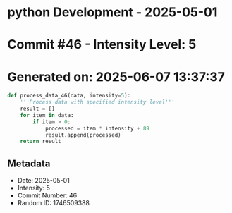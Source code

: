 ﻿# python Development - 2025-05-01
# Commit #46 - Intensity Level: 5
# Generated on: 2025-06-07 13:37:37
```python
def process_data_46(data, intensity=5):
    '''Process data with specified intensity level'''
    result = []
    for item in data:
        if item > 0:
            processed = item * intensity + 89
            result.append(processed)
    return result
```
## Metadata
- Date: 2025-05-01
- Intensity: 5
- Commit Number: 46
- Random ID: 1746509388
